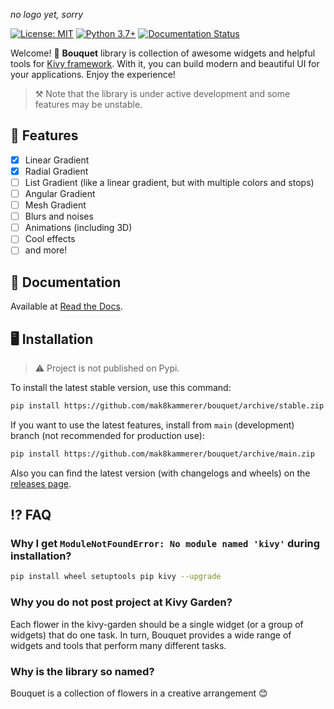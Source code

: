 *no logo yet, sorry*

[![License: MIT](https://img.shields.io/badge/License-MIT-yellow.svg)](https://opensource.org/licenses/MIT) [![Python 3.7+](https://img.shields.io/badge/python-3.7+-blue.svg)](https://www.python.org/downloads/release/python-370/) [![Documentation Status](https://readthedocs.org/projects/bouquet-kivy/badge/?version=latest)](https://bouquet-kivy.readthedocs.io/en/latest/?badge=latest)

Welcome! :bouquet: **Bouquet** library is collection of awesome widgets
and helpful tools for [Kivy framework](https://kivy.org). With it, you can
build modern and beautiful UI for your applications. Enjoy the experience!

> :hammer_and_pick: Note that the library is under active development and some
> features may be unstable.

## :doughnut: Features

- [x] Linear Gradient
- [x] Radial Gradient
- [ ] List Gradient (like a linear gradient, but with multiple colors and stops)
- [ ] Angular Gradient
- [ ] Mesh Gradient
- [ ] Blurs and noises
- [ ] Animations (including 3D)
- [ ] Cool effects
- [ ] and more!

## :book: Documentation

Available at [Read the Docs](http://bouquet-kivy.rtfd.io/).

## :desktop_computer: Installation

> :warning: Project is not published on Pypi.

To install the latest stable version, use this command:

```bash
pip install https://github.com/mak8kammerer/bouquet/archive/stable.zip
```

If you want to use the latest features, install from `main` (development)
branch (not recommended for production use):

```bash
pip install https://github.com/mak8kammerer/bouquet/archive/main.zip
```

Also you can find the latest version (with changelogs and wheels) on the
[releases page](https://github.com/mak8kammerer/bouquet/releases).

## :interrobang: FAQ

### Why I get `ModuleNotFoundError: No module named 'kivy'` during installation?

```bash
pip install wheel setuptools pip kivy --upgrade
```

### Why you do not post project at Kivy Garden?

Each flower in the kivy-garden should be a single widget (or a group of widgets)
that do one task. In turn, Bouquet provides a wide range of widgets and tools
that perform many different tasks.

### Why is the library so named?

Bouquet is a collection of flowers in a creative arrangement :blush:
